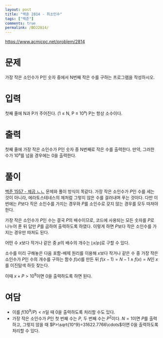 ```yaml
---
layout: post
title: "백준 2814 - 최소인수"
tags: ["백준"]
comments: true
permalink: /BOJ2814/
---
```


<https://www.acmicpc.net/problem/2814>

# 문제

가장 작은 소인수가 P인 숫자 중에서 N번째 작은 수를 구하는 프로그램을 작성하시오.

# 입력

첫째 줄에 N과 P가 주어진다. (1 ≤ N, P ≤ 10⁹) P는 항상 소수이다.

# 출력

첫째 줄에 가장 작은 소인수가 P인 숫자 중 N번째로 작은 수를 출력한다. 만약, 그러한 수가 10⁹를 넘을 경우에는 0을 출력한다.

# 풀이

[백준 1557 - 제곱 ㄴㄴ](/BOJ1557) 문제와 풀이 방식이 똑같다. 가장 작은 소인수가 $P$인 수를 세는 것이 아니라, 에라토스테네스의 체처럼 그렇지 않은 수를 걸러내며 푸는 것이다. 다만 이번에는 $P$보다 작은 소인수를 가지는 경우와 $P$를 소인수로 갖지 않는 경우를 모두 따져야 한다.

가장 작은 소인수가 $P$인 수는 결국 $P$의 배수이므로, 코드에 사용되는 모든 숫자를 $P$로 나누어 푼 뒤 답만 $P$를 곱하여 출력하도록 하였다. 이렇게 하면 $P$보다 작은 소인수를 가지는 경우만 따져도 된다.

어떤 수 $x$보다 작거나 같은 중 $p$의 배수의 개수는 $\left\lfloor x / p \right\rfloor$로 구할 수 있다.

소수를 미리 구해놓은 다음 포함-배제 원리를 이용해 $x$보다 작거나 같은 수 중 가장 작은 소인수가 $P$인 수의 개수를 구하는 함수 $f(x)$를 만든 뒤 $f(x-1)=N-1 \land f(x)=N$인 $x$를 이진탐색 하듯 찾는다.

이때 $x \times P > 10^9$이면 0을 출력하도록 하면 된다.

# 여담

- 이를 $f(10^9 / P) < n$일 때 0을 출력하도록 처리할 수도 있다.
- 가장 작은 소인수가 $P$인 첫 번째 수는 $P$, 두 번째 수는 $P^2$이다. $N=1$이면 $P$를 출력하고, 그렇지 않을 때 $P>\sqrt{10^9}=31622.7766\cdots$이면 0을 출력하도록 처리할 수 있다.

